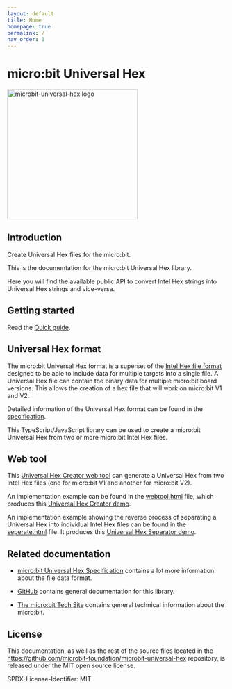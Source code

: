 ```yaml
---
layout: default
title: Home
homepage: true
permalink: /
nav_order: 1
---
```


# micro:bit Universal Hex

<img alt="microbit-universal-hex logo" src="img/microbit-uh-logo.png" width="300px">

## Introduction

Create Universal Hex files for the micro:bit.

This is the documentation for the micro:bit Universal Hex library.

Here you will find the available public API to convert Intel Hex strings into Universal Hex strings and vice-versa.

## Getting started

Read the [Quick guide](quick-guide.md).

## Universal Hex format

The micro:bit Universal Hex format is a superset of the
[Intel Hex file format](https://en.wikipedia.org/wiki/Intel_HEX) designed to be
able to include data for multiple targets into a single file. A Universal Hex file can contain the binary data for multiple micro:bit
board versions. This allows the creation of a hex file that will work on micro:bit V1 and V2.

Detailed information of the Universal Hex format can be found in the [specification](https://github.com/microbit-foundation/spec-universal-hex).

This TypeScript/JavaScript library can be used to create a
micro:bit Universal Hex from two or more micro:bit Intel Hex files.

## Web tool

This [Universal Hex Creator web tool](https://tech.microbit.org/software/universal-hex-creator/) can
generate a Universal Hex from two Intel Hex files (one for micro:bit V1 and another for micro:bit V2).

An implementation example can be found in the [webtool.html](https://github.com/microbit-foundation/microbit-universal-hex/blob/main/docs/examples/webtool.html) file, which produces this [Universal Hex Creator demo](./examples/webtool.html).

An implementation example showing the reverse process of separating a Universal Hex into individual Intel Hex files can be found in the [seperate.html](https://github.com/microbit-foundation/microbit-universal-hex/blob/main/docs/examples/separate.html) file. It produces this [Universal Hex Separator demo](./examples/separate.html).

## Related documentation

- [micro:bit Universal Hex Specification](https://github.com/microbit-foundation/spec-universal-hex) contains a lot more information
  about the file data format.

- [GitHub](https://microbit-foundation.github.io/microbit-universal-hex/) contains general documentation for this
  library.

- [The micro:bit Tech Site](https://tech.microbit.org) contains general technical information about the micro:bit.

## License

This documentation, as well as the rest of the source files located in the
https://github.com/microbit-foundation/microbit-universal-hex repository, is
released under the MIT open source license.

SPDX-License-Identifier: MIT
